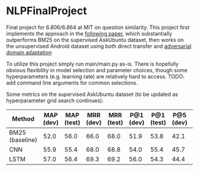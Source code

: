 # NLPFinalProject

Final project for 6.806/6.864 at MIT on question similarity. This project first implements the approach in the [following paper](https://arxiv.org/pdf/1512.05726.pdf), which substantially outperforms BM25 on the supervised AskUbuntu dataset, then works on the unsupervised Android dataset using both direct transfer and [adversarial domain adaptation](https://arxiv.org/pdf/1409.7495.pdf)

To utilize this project simply run main/main.py as-is. There is hopefully obvious flexibility in model selection and parameter choices, though some hyperparameters (e.g. learning rate) are relatively hard to access. TODO: add command line arguments for common selections.

Some metrics on the supervised AskUbuntu dataset (to be updated as hyperparameter grid search continues):

| Method | MAP (dev) | MAP (test) | MRR (dev) | MRR (test) | P@1 (dev) | P@1 (test) | P@5 (dev) | P@5 (test) |
| --- | --- | --- | --- | --- | --- | --- | --- | --- |
| BM25 (baseline) | 52.0 | 56.0 | 66.0 | 68.0 | 51.9 | 53.8 | 42.1 | 42.5 |
| CNN | 55.9 | 55.4 | 68.0 | 68.8 | 54.0 | 55.4 | 45.7 | 43.4 |
| LSTM | 57.0 | 56.4 | 69.3 | 69.2 | 56.0 | 54.3 | 44.4 | 42.7 |
